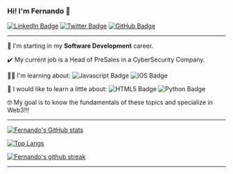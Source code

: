 ### Hi! I'm Fernando 🙌

[![LinkedIn Badge](https://img.shields.io/badge/LinkedIn-0077B5?style=plastic&logo=linkedin&logoColor=white&link=https://www.linkedin.com/in/ftrasvent)](https://www.linkedin.com/in/ftrasvent)
[![Twitter Badge](https://img.shields.io/badge/Twitter-1DA1F2?style=plastic&logo=twitter&logoColor=white&link=https://twitter.com/ftrasvent)](https://twitter.com/ftrasvent)
[![GitHub Badge](https://img.shields.io/badge/GitHub-100000?style=plastic&logo=github&logoColor=white&link=https://github.com/ftrasvent)](https://github.com/ftrasvent)

---

🚀 I'm starting in my **Software Development** career.

✔️ My current job is a Head of PreSales in a CyberSecurity Company.

👨‍💻 I'm learning about:
![Javascript Badge](https://img.shields.io/badge/JavaScript-F7DF1E?style=plastic&logo=javascript&logoColor=black)
![iOS Badge](https://img.shields.io/badge/iOS-000000?style=plastic&logo=Apple&logoColor=white)

🤔 I would like to learn a little about:
![HTML5 Badge](https://img.shields.io/badge/HTML5-E34F26?style=plastic&logo=html5&logoColor=white)
![Python Badge](https://img.shields.io/badge/Python-14354C?style=plastic&logo=python&logoColor=white)

🤓 My goal is to know the fundamentals of these topics and specialize in Web3!!!

---

[![Fernando's GitHub stats](https://github-readme-stats.vercel.app/api?username=ftrasvent&show_icons=true&theme=algolia&count_private=true)](https://github.com/ftrasvent/github-readme-stats)

[![Top Langs](https://github-readme-stats.vercel.app/api/top-langs/?username=ftrasvent&theme=algolia&count_private=true)](https://github.com/ftrasvent/github-readme-stats)

[![Fernando's github streak](https://github-readme-streak-stats.herokuapp.com/?user=ftrasvent&theme=algolia&count_private=true)](https://github.com/ftrasvent/github-readme-streak-stats)

---

<!--

**ftrasvent/ftrasvent** is a ✨ _special_ ✨ repository because its `README.md` (this file) appears on your GitHub profile.

Here are some ideas to get you started:

- 🔭 I’m currently working on ...
- 🌱 I’m currently learning ...
- 👯 I’m looking to collaborate on ...
- 🤔 I’m looking for help with ...
- 💬 Ask me about ...
- 📫 How to reach me: ...
- 😄 Pronouns: ...
- ⚡ Fun fact: ...
-->
